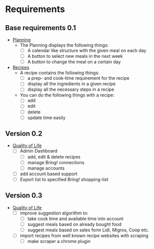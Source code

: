 # Requirements

## Base requirements 0.1
- <ins>Planning</ins><br>
  - The Planning displays the following things:
    - [ ] A calendar like structure with the given meal on each day
    - [ ] A button to select new meals in the next week
    - [ ] A button to change the meal on a certain day

- <ins>Recipes</ins><br>
  - A recipe contains the following things:
    - [ ] a prep- and cook-time requirement for the recipe
    - [ ] display all the ingredients in a given recipe
    - [ ] display all the necessary steps in a recipe
  - You can do the following things with a recipe:
    - [ ] add
    - [ ] edit
    - [ ] delete
    - [ ] update time easily

## Version 0.2
- <ins>Quality of Life</ins>
  - [ ] Admin Dashboard
    - [ ] add, edit & delete recipes
    - [ ] manage Bring! connections
    - [ ] manage accounts
  - [ ] add account based support
  - [ ] Export list to specified Bring! shopping-list

## Version 0.3
- <ins>Quality of Life</ins>
  - [ ] improve suggestion algorithm to:
    - [ ] take cook time and available time into account
    - [ ] suggest meals based on already bought food
    - [ ] suggest meals based on sales form Lidl, Migros, Coop etc.
  - [ ] import recipes from well known recipe websites with scraping
    - [ ] make scraper a chrome plugin
